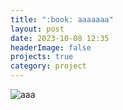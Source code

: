 ```yaml
---
title: ":book: aaaaaaa"
layout: post
date: 2023-10-08 12:35
headerImage: false
projects: true
category: project
---
```


![aaa](https://sansonyeo.github.io/mountain-book/assets/images/하루재북클럽소개.jpg)

